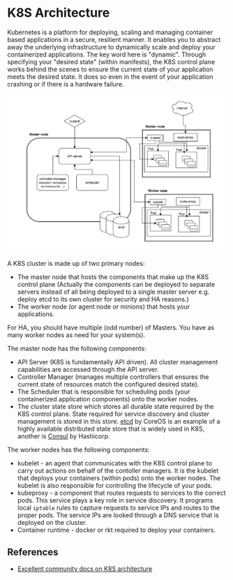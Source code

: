 # K8S Architecture #

Kubernetes is a platform for deploying, scaling and managing container based applications in a secure, resilient manner.  It enables you to abstract away the underlying infrastructure to dynamically scale and deploy your containerized applications.  The key word here is "dynamic".  Through specifying your "desired state" (within manifests), the K8S control plane works behind the scenes to ensure the current state of your application meets the desired state.  It does so even in the event of your application crashing or if there is a hardware failure. 

![K8S Architecture](./images/k8s-architecture.png "K8S Architecture")

A K8S cluster is made up of two primary nodes:
- The master node that hosts the components that make up the K8S control plane (Actually the components can be deployed to separate servers instead of all being deployed to a single master server e.g. deploy etcd to its own cluster for security and HA reasons.)
- The worker node (or agent node or minions) that hosts your applications.

For HA, you should have multiple (odd number) of Masters.  You have as many worker nodes as need for your system(s).

The master node has the following components:
- API Server (K8S is fundamentally API driven).  All cluster management capabilities are accessed through the API server.
- Controller Manager (manages multiple controllers that ensures the current state of resources match the configured desired state).
- The Scheduler that is responsible for scheduling pods (your containerized application components) onto the worker nodes.
- The cluster state store which stores all durable state required by the K8S control plane.  State required for service discovery and cluster management is stored in this store. [etcd](https://coreos.com/etcd/) by CoreOS is an example of a highly available distributed state store that is widely used in K8S, another is [Consul](https://www.consul.io/) by Hashicorp.

The worker nodes has the following components:
- kubelet - an agent that communicates with the K8S control plane to carry out actions on behalf of the contoller managers.  It is the kubelet that deploys your containers (within pods) onto the worker nodes.  The kubelet is also responsible for controlling the lifecycle of your pods.
- kubeproxy - a component that routes requests to services to the correct pods. This service plays a key role in service discovery.  It programs local ```iptable``` rules to capture requests to service IPs and routes to the proper pods.  The service IPs are looked through a DNS service that is deployed on the cluster. 
- Container runtime - docker or rkt required to deploy your containers.

## References ##

- [Excellent community docs on K8S architecture](https://github.com/kubernetes/community/blob/master/contributors/design-proposals/architecture/architecture.md)